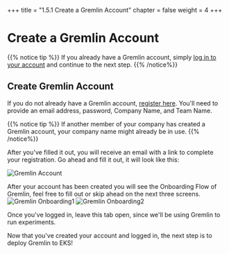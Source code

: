 +++
title = "1.5.1 Create a Gremlin Account"
chapter = false
weight = 4
+++

# Create a Gremlin Account

{{% notice tip %}}
If you already have a Gremlin account, simply [log in to your account](https://app.gremlin.com/login) and continue to the next step.
{{% /notice%}}

## Create Gremlin Account
If you do not already have a Gremlin account, [register here](https://gremlin.com/aws-2020). You'll need to provide an email address, password, Company Name, and Team Name.

{{% notice tip %}}
If another member of your company has created a Gremlin account, your company name might already be in use.
{{% /notice%}}

After you've filled it out, you will receive an email with a link to complete your registration. Go ahead and fill it out, it will look like this:

![Gremlin Account](/images/gremlin_account_creation.png)

After your account has been created you will see the Onboarding Flow of Gremlin, feel free to fill out or skip ahead on the next three screens. 
![Gremlin Onboarding1](/images/gremlin_onboarding1.png)
![Gremlin Onboarding2](/images/gremlin_onboarding2.png)

Once you've logged in, leave this tab open, since we'll be using Gremlin to run experiments.

Now that you've created your account and logged in, the next step is to deploy Gremlin to EKS!